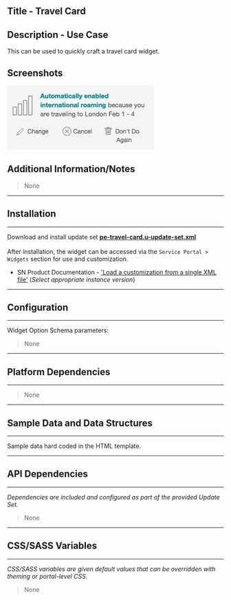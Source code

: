 ## Title - Travel Card 

## Description - Use Case

This can be used to quickly craft a travel card widget.

## Screenshots
![](../images/pe-travel-card-1.png)

## Additional Information/Notes 
> None
---
## Installation
---
Download and install update set **[pe-travel-card.u-update-set.xml](pe-travel-card.u-update-set.xml)** <br/><br/>
After installation, the widget can be accessed via the `Service Portal > Widgets` section for use and customization.<br/>
* SN Product Documentation - ['Load a customization from a single XML file'](https://docs.servicenow.com/search?q=Load+a+customization+from+a+single+XML+file)   (<i>Select appropriate instance version</i>)
---
## Configuration
---
Widget Option Schema parameters:
> None
---
## Platform Dependencies
---
> None
---
## Sample Data and Data Structures
---
Sample data hard coded in the HTML template.

---
## API Dependencies
---
<i>Dependencies are included and configured as part of the provided Update Set.</i>
> None
---
## CSS/SASS Variables
---
_CSS/SASS variables are given default values that can be overridden with theming or portal-level CSS._
> None